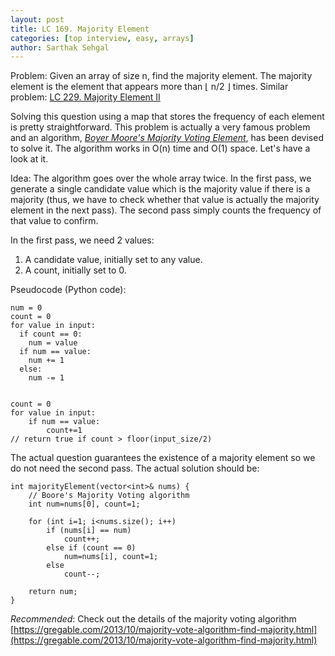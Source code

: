 ```yaml
---
layout: post
title: LC 169. Majority Element
categories: [top interview, easy, arrays]
author: Sarthak Sehgal
---
```


Problem: Given an array of size n, find the majority element. The majority element is the element that appears more than ⌊ n/2 ⌋ times.
Similar problem: [LC 229. Majority Element II](https://leetcode.com/problems/majority-element-ii/)

Solving this question using a map that stores the frequency of each element is pretty straightforward. This problem is actually a very famous problem and an algorithm, [_Boyer Moore's Majority Voting Element_](https://gregable.com/2013/10/majority-vote-algorithm-find-majority.html), has been devised to solve it. The algorithm works in O(n) time and O(1) space. Let's have a look at it.

Idea:
The algorithm goes over the whole array twice. In the first pass, we generate a single candidate value which is the majority value if there is a majority (thus, we have to check whether that value is actually the majority element in the next pass). The second pass simply counts the frequency of that value to confirm.

In the first pass, we need 2 values:
1. A candidate value, initially set to any value.
2. A count, initially set to 0.

Pseudocode (Python code):
```
num = 0
count = 0
for value in input:
  if count == 0:
    num = value
  if num == value:
    num += 1
  else:
    num -= 1


count = 0
for value in input:
    if num == value:
        count+=1
// return true if count > floor(input_size/2)
```

The actual question guarantees the existence of a majority element so we do not need the second pass. The actual solution should be:
```
int majorityElement(vector<int>& nums) {
    // Boore's Majority Voting algorithm
    int num=nums[0], count=1;

    for (int i=1; i<nums.size(); i++)
        if (nums[i] == num)
            count++;
        else if (count == 0)
            num=nums[i], count=1;
        else
            count--;

    return num;
}
```

_Recommended_: Check out the details of the majority voting algorithm [https://gregable.com/2013/10/majority-vote-algorithm-find-majority.html](https://gregable.com/2013/10/majority-vote-algorithm-find-majority.html)